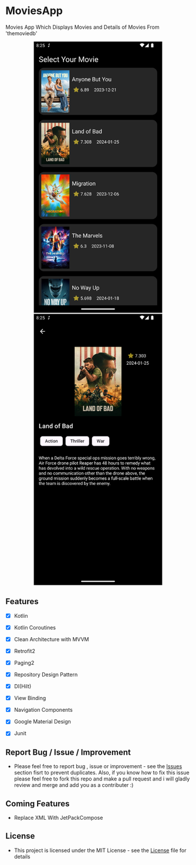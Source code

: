 # MoviesApp

Movies App Which Displays Movies and Details of Movies From 'themoviedb'
<p align="center">
  <img src="https://github.com/YasserAdel564/MoviesApp/blob/main/screenshots/Screenshot_1708885532.png" width="350" title="hover text">
  <img src="https://github.com/YasserAdel564/MoviesApp/blob/main/screenshots/Screenshot_1708885543.png" width="350" alt="accessibility text">
</p>

## Features
- [x] Kotlin
- [x] Kotlin Coroutines
- [x] Clean Architecture with MVVM
- [x] Retrofit2
- [x] Paging2
- [x] Repository Design Pattern
- [x] DI(Hilt)
- [x] View Binding
- [x] Navigation Components
- [x] Google Material Design
- [x] Junit

 
## Report Bug / Issue / Improvement
* Please feel free to report bug , issue or improvement - see the [Issues](https://github.com/YasserAdel564/MoviesApp/issues) section fisrt to prevent duplicates. Also, if you know how to fix this issue please feel free to fork this repo and make a pull request and i will gladly review and merge and add you as a contributer :)

## Coming Features
 * Replace XML With JetPackCompose

## License
* This project is licensed under the MIT License - see the [License](https://github.com/YasserAdel564/MoviesApp/blob/main/LICENSE)
 file for details

